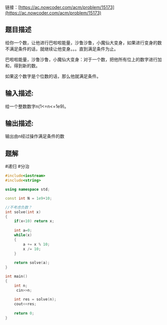 链接：[https://ac.nowcoder.com/acm/problem/15173](https://ac.nowcoder.com/acm/problem/15173) 
## 题目描述

给你一个数，让他进行巴啦啦能量，沙鲁沙鲁，小魔仙大变身，如果进行变身的数不满足条件的话，就继续让他变身。。。直到满足条件为止。

巴啦啦能量，沙鲁沙鲁，小魔仙大变身：对于一个数，把他所有位上的数字进行加和，得到新的数。

如果这个数字是个位数的话，那么他就满足条件。  

## 输入描述:

给一个整数数字n(1<=n<=1e9)。

## 输出描述:

输出由n经过操作满足条件的数

## 题解

#递归 #分治

```cpp
#include<iostream>
#include<string>

using namespace std;

const int N = 1e9+10;

//不考虑负数？
int solve(int x)
{
    if(x<10) return x;
    
    int a=0;
    while(x)
    {
        a += x % 10;
        x /= 10;
    }
    
    return solve(a);
}

int main()
{
    int n;
     cin>>n;
    
    int res = solve(n);
    cout<<res;
    
    return 0;
}
```

